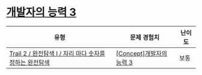 # [개발자의 능력 3](https://www.codetree.ai/trails/complete/curated-cards/intro-ability-of-developer-3)

|유형|문제 경험치|난이도|
|---|---|---|
|[Trail 2 / 완전탐색 I / 자리 마다 숫자를 정하는 완전탐색](https://www.codetree.ai/trail-info/novice-mid/)|[[Concept]개발자의 능력 3](https://www.codetree.ai/trails/complete/curated-cards/intro-ability-of-developer-3/)|보통|

